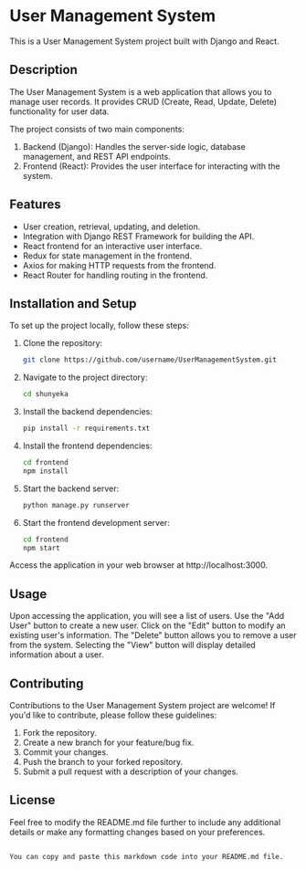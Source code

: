 


# User Management System

This is a User Management System project built with Django and React.

## Description

The User Management System is a web application that allows you to manage user records. It provides CRUD (Create, Read, Update, Delete) functionality for user data.

The project consists of two main components:

1. Backend (Django): Handles the server-side logic, database management, and REST API endpoints.
2. Frontend (React): Provides the user interface for interacting with the system.

## Features

- User creation, retrieval, updating, and deletion.
- Integration with Django REST Framework for building the API.
- React frontend for an interactive user interface.
- Redux for state management in the frontend.
- Axios for making HTTP requests from the frontend.
- React Router for handling routing in the frontend.

## Installation and Setup

To set up the project locally, follow these steps:

1. Clone the repository:
   ```bash
   git clone https://github.com/username/UserManagementSystem.git
   ```

2. Navigate to the project directory:
   ```bash
   cd shunyeka
   ```

3. Install the backend dependencies:
   ```bash
   pip install -r requirements.txt
   ```

4. Install the frontend dependencies:
   ```bash
   cd frontend
   npm install
   ```

5. Start the backend server:
   ```bash
   python manage.py runserver
   ```

6. Start the frontend development server:
   ```bash
   cd frontend
   npm start
   ```

Access the application in your web browser at http://localhost:3000.

## Usage

Upon accessing the application, you will see a list of users. Use the "Add User" button to create a new user. Click on the "Edit" button to modify an existing user's information. The "Delete" button allows you to remove a user from the system. Selecting the "View" button will display detailed information about a user.

## Contributing

Contributions to the User Management System project are welcome! If you'd like to contribute, please follow these guidelines:

1. Fork the repository.
2. Create a new branch for your feature/bug fix.
3. Commit your changes.
4. Push the branch to your forked repository.
5. Submit a pull request with a description of your changes.

## License

Feel free to modify the README.md file further to include any additional details or make any formatting changes based on your preferences.
```

You can copy and paste this markdown code into your README.md file.
